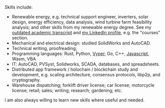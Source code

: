 Skills include:

- Renewable energy, e.g. technical support engineer, inverters, solar design, energy efficiency, data analysis, wind turbine farm feasibility analysis; and other skills from my renewable energy degree. See my [outdated academic transcript](https://www.slideshare.net/slideshow/embed_code/key/JMesqzjt4AcnW) and <a href="https://www.linkedin.com/in/jameschristopherray/">my LinkedIn profile</a>, e.g. the "courses" section.
- Mechanical and electrical design: studied SolidWorks and AutoCAD.
- Technical writing, proofreading;
- Programming languages: Rust, Python, <a href="https://github.com/Drops-of-Diamond/sharding/blob/develop/smc/Sharding_Manager_Contract.v.py">Vyper</a>, Go, C++, <a href="https://gist.github.com/jamesray1/faf1bee351955317189fdf2087c22688">Javascript</a>, Wasm, VBA
- IT: AutoCAD, PVSyst, Solidworks, SCADA, databases, and spreadsheets.
- Distributed app framework / holochain / blockchain study and development, e.g. scaling architecture, consensus protocols, libp2p, and cryptography.
- Warehouse dispatching; forklift driver license; car license; motorcycle license; retail; sales; writing; research; gardening; etc.</li></ul>

I am also always willing to learn new skills where useful and needed.
